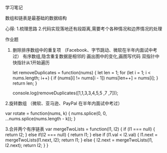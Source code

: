 学习笔记


数组和链表是最基础的数据结构

心得:
1.梳理思路
2.代码实现落地还有段距离,需要考个各种情况和边界情况的处理

作业题
1. 删除排序数组中的重复项
	（Facebook、字节跳动、微软在半年内面试中考过）
	有序数组,隐含重复数据是相邻的
	画出图中的变化,画图写代码
	双指针中快指针从1开始遍历

	let removeDuplicates = function(nums) {
		let len	= 1;
		for (let i = 1; i < nums.length; i++) {
			if (nums[i] != nums[i - 1]) nums[len++] = nums[i];
		}
		return len;
	}

	console.log(removeDuplicates([1,1,3,3,4,5,5 ,7 ,7]));


2.旋转数组
	（微软、亚马逊、PayPal 在半年内面试中考过）

var rotate = function(nums, k) {
	nums.splice(0, 0, ...nums.splice(nums.length - k));
}



3.合并两个有序链表
var mergeTwoLists = function(l1, l2) {
	if (l1 === null) {
		return l2;
	} else if(l2 === null) {
		return l1;
	} else if (l1.val < l2.val) {
		l1.next	= mergeTwoLists(l1.next, l2);
        return l1;
	} else {
		l2.next	= mergeTwoLists(l1, l2.next);
        return l2;
	}
}
